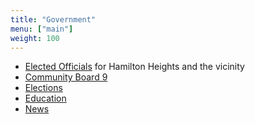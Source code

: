 ```yaml
---
title: "Government"
menu: ["main"]
weight: 100
---
```


* [Elected Officials](electedofficials) for Hamilton Heights and the vicinity
* [Community Board 9](communityboard)
* [Elections](elections)
* [Education](education)
* [News](news)